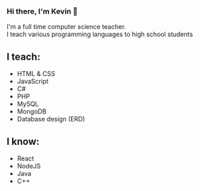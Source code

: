 ### Hi there, I'm Kevin 👋

I'm a full time computer science teacher.<br>
I teach various programming languages to high school students

## I teach:
- HTML & CSS
- JavaScript
- C#
- PHP
- MySQL
- MongoDB
- Database design (ERD)

## I know:
- React
- NodeJS
- Java
- C++